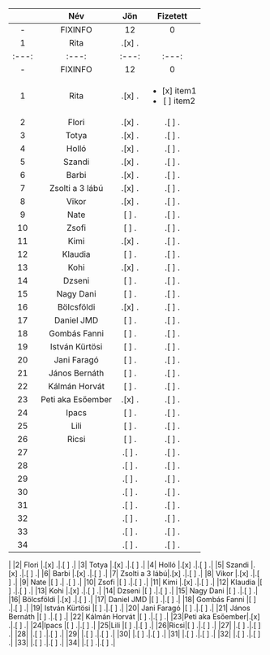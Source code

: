 || Név | Jön | Fizetett |
|:---:|  :---:       |     :---:      |      :---:    |
|-|FIXINFO|12|0|
|1| Rita   |.[x] .||| Név | Jön | Fizetett |
|:---:|  :---:       |     :---:      |      :---:    |
|-|FIXINFO|12|0|
|1| Rita   |.[x] .|<ul><li>[x] item1</li><li>[ ] item2</li></ul>|
|2| Flori  |.[x] .|.[ ] .|
|3| Totya  |.[x] .|.[ ] .|
|4| Holló  |.[x] .|.[ ] .|
|5| Szandi |.[x] .|.[ ] .|
|6| Barbi  |.[x] .|.[ ] .|
|7| Zsolti a 3 lábú|.[x] .|.[ ] .|
|8| Vikor  |.[x] .|.[ ] .|
|9| Nate   |[ ] .| .[ ] .|
|10| Zsofi  |[ ] .|.[ ] .|
|11| Kimi  |.[x] .|.[ ] .|
|12| Klaudia  |[ ] .|.[ ] .|
|13| Kohi  |.[x] .|.[ ] .|
|14| Dzseni  |[ ] .|.[ ] .|
|15| Nagy Dani  |[ ] .|.[ ] .|
|16| Bölcsföldi  |.[x] .|.[ ] .|
|17| Daniel JMD  |[ ] .|.[ ] .|
|18| Gombás Fanni  |[ ] .|.[ ] .|
|19| István Kürtösi  |[ ] .|.[ ] .|
|20| Jani Faragó  |[ ] .|.[ ] .|
|21| János Bernáth  |[ ] .|.[ ] .|
|22| Kálmán Horvát  |[ ] .|.[ ] .|
|23|Peti aka Esőember|.[x] .|.[ ] .|
|24|Ipacs |[ ] .|.[ ] .|
|25|Lili |[ ] .|.[ ] .|
|26|Ricsi|[ ] .|.[ ] .|
|27| |.[ ] .|.[ ] .|
|28| |.[ ] .|.[ ] .|
|29| |.[ ] .|.[ ] .|
|30| |.[ ] .|.[ ] .|
|31| |.[ ] .|.[ ] .|
|32| |.[ ] .|.[ ] .|
|33| |.[ ] .|.[ ] .|
|34| |.[ ] .|.[ ] .|
|
|2| Flori  |.[x] .|.[ ] .|
|3| Totya  |.[x] .|.[ ] .|
|4| Holló  |.[x] .|.[ ] .|
|5| Szandi |.[x] .|.[ ] .|
|6| Barbi  |.[x] .|.[ ] .|
|7| Zsolti a 3 lábú|.[x] .|.[ ] .|
|8| Vikor  |.[x] .|.[ ] .|
|9| Nate   |[ ] .| .[ ] .|
|10| Zsofi  |[ ] .|.[ ] .|
|11| Kimi  |.[x] .|.[ ] .|
|12| Klaudia  |[ ] .|.[ ] .|
|13| Kohi  |.[x] .|.[ ] .|
|14| Dzseni  |[ ] .|.[ ] .|
|15| Nagy Dani  |[ ] .|.[ ] .|
|16| Bölcsföldi  |.[x] .|.[ ] .|
|17| Daniel JMD  |[ ] .|.[ ] .|
|18| Gombás Fanni  |[ ] .|.[ ] .|
|19| István Kürtösi  |[ ] .|.[ ] .|
|20| Jani Faragó  |[ ] .|.[ ] .|
|21| János Bernáth  |[ ] .|.[ ] .|
|22| Kálmán Horvát  |[ ] .|.[ ] .|
|23|Peti aka Esőember|.[x] .|.[ ] .|
|24|Ipacs |[ ] .|.[ ] .|
|25|Lili |[ ] .|.[ ] .|
|26|Ricsi|[ ] .|.[ ] .|
|27| |.[ ] .|.[ ] .|
|28| |.[ ] .|.[ ] .|
|29| |.[ ] .|.[ ] .|
|30| |.[ ] .|.[ ] .|
|31| |.[ ] .|.[ ] .|
|32| |.[ ] .|.[ ] .|
|33| |.[ ] .|.[ ] .|
|34| |.[ ] .|.[ ] .|
